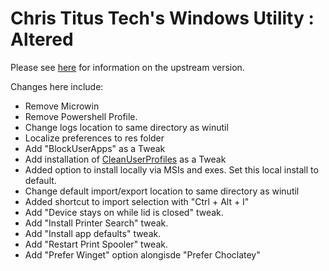 # Chris Titus Tech's Windows Utility : Altered

Please see [here](https://github.com/ChrisTitusTech/winutil) for information on the upstream version.

Changes here include:
- Remove Microwin
- Remove Powershell Profile.
- Change logs location to same directory as winutil
- Localize preferences to res folder
- Add "BlockUserApps" as a Tweak
- Add installation of [CleanUserProfiles](https://github.com/KamaleiZestri/CleanUserProfiles) as a Tweak
- Added option to install locally via MSIs and exes. Set this local install to default.
- Change default import/export location to same directory as winutil
- Added shortcut to import selection with "Ctrl + Alt + I"
- Add "Device stays on while lid is closed" tweak.
- Add "Install Printer Search" tweak.
- Add "Install app defaults" tweak.
- Add "Restart Print Spooler" tweak.
- Add "Prefer Winget" option alongisde "Prefer Choclatey"
